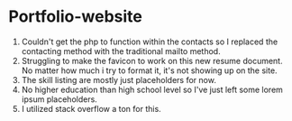# Portfolio-website
1. Couldn't get the php to function within the contacts so I replaced the contacting method with the traditional mailto method.
2. Struggling to make the favicon to work on this new resume document. No matter how much i try to format it, it's not showing up on the site.
3. The skill listing are mostly just placeholders for now.
4. No higher education than high school level so I've just left some lorem ipsum placeholders.
5. I utilized stack overflow a ton for this.
